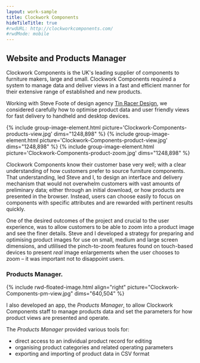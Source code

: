 ```yaml
---
layout: work-sample
title: Clockwork Components
hideTileTitle: true
#rwdURL: http://clockworkcomponents.com/
#rwdMode: mobile
---
```


## Website and Products Manager

Clockwork Components is the UK's leading supplier of components to furniture makers, large and small. Clockwork Components required a system to manage data and deliver views in a fast and efficient manner for their extensive range of established and new products.

Working with Steve Foote of design agency [Tin Racer Design](https://www.tinracer.com/), we considered carefully how to optimise product data and user friendly views for fast delivery to handheld and desktop devices.

<div class="image-group">
  {% include group-image-element.html picture='Clockwork-Components-products-view.jpg' dims="1248,898" %}
  {% include group-image-element.html picture='Clockwork-Components-product-view.jpg' dims="1248,898" %}
  {% include group-image-element.html picture='Clockwork-Components-product-zoom.jpg' dims="1248,898" %}
</div>

Clockwork Components know their customer base very well; with a clear understanding of how customers prefer to source furniture components. That understanding, led Steve and I, to design an interface and delivery mechanism that would not overwhelm customers with vast amounts of preliminary data; either through an initial download, or how products are presented in the browser. Instead, users can choose easily to focus on components with specific attributes and are rewarded with pertinent results quickly. 

One of the desired outcomes of the project and crucial to the user experience, was to allow customers to be able to zoom into a product image and see the finer details. Steve and I developed a strategy for preparing and optimising product images for use on small, medium and large screen dimensions, and utlilised the pinch-to-zoom features found on touch-based devices to present *real* image enlargements when the user chooses to zoom – it was important not to disappoint users.

### Products Manager.

<div class="float-group" markdown="1">
  {% include rwd-floated-image.html align="right" picture="Clockwork-Components-pm-view.jpg" dims="640,504" %}

  I also developed an app, the _Products Manager_, to allow Clockwork Components staff to manage products data and set the parameters for how product views are presented and operate.

  The _Products Manager_ provided various tools for:

  * direct access to an individual product record for editing
  * organising product categories and related operating parameters
  * exporting and importing of product data in CSV format
</div>

